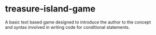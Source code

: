 # treasure-island-game
A basic text based game designed to introduce the author to the concept and syntax involved in writing code for conditional statements.
